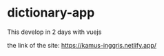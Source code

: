 # dictionary-app

This develop in 2 days with vuejs

the link of the site:
https://kamus-inggris.netlify.app/
